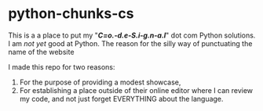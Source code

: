 # python-chunks-cs
This is a a place to put my "**_C=o.-d.e-S.i-g.n-a.l_**" dot com Python solutions.  
I am _not yet_ good at Python.
The reason for the silly way of punctuating the name of the website 

I made this repo for two reasons: 
1. For the purpose of providing a modest showcase, 
2. For establishing a place outside of their online editor where I can review my code, and not just forget EVERYTHING about the language.
